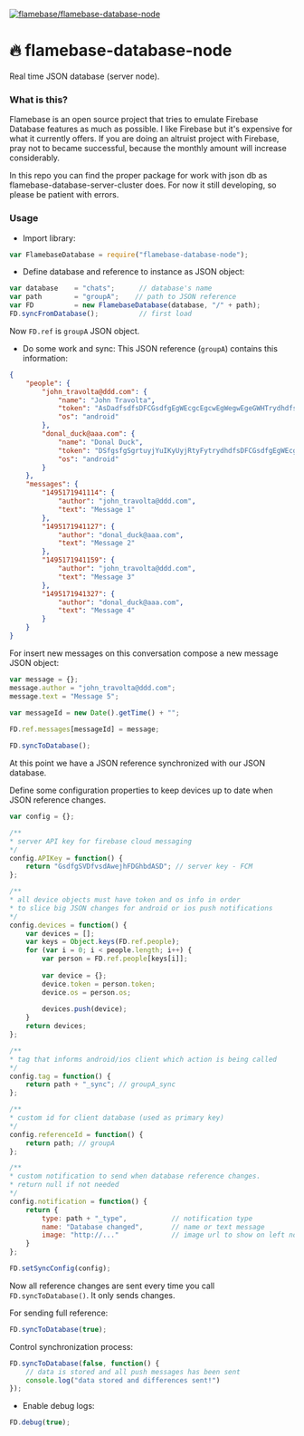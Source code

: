 [ ![flamebase/flamebase-database-node](https://d25lcipzij17d.cloudfront.net/badge.svg?id=js&type=6&v=1.3.0&x2=0)](https://www.npmjs.com/package/flamebase-database-node)
# :fire: flamebase-database-node

Real time JSON database (server node).

### What is this?
Flamebase is an open source project that tries to emulate Firebase Database features as much as possible. I like Firebase but it's expensive for what it currently offers.
If you are doing an altruist project with Firebase, pray not to became successful, because the monthly amount will increase considerably.

In this repo you can find the proper package for work with json db as flamebase-database-server-cluster does.
For now it still developing, so please be patient with errors.

### Usage

- Import library:

```javascript
var FlamebaseDatabase = require("flamebase-database-node");
```
- Define database and reference to instance as JSON object: 
```javascript
var database    = "chats";      // database's name
var path        = "groupA";    // path to JSON reference
var FD          = new FlamebaseDatabase(database, "/" + path);
FD.syncFromDatabase();          // first load
```
Now `FD.ref` is `groupA` JSON object.

- Do some work and sync:
This JSON reference (`groupA`) contains this information:
```json
{
    "people": {
        "john_travolta@ddd.com": {
            "name": "John Travolta",
            "token": "AsDadfsdfsDFCGsdfgEgWEcgcEgcwEgWegwEgeGWHTrydhdfsDFCGsdfgEgWEcgcEgcwEgWegwEgrty",
            "os": "android"
        },
        "donal_duck@aaa.com": {
            "name": "Donal Duck",
            "token": "DSfgsfgSgrtuyjYuIKyUyjRtyFytrydhdfsDFCGsdfgEgWEcgcEfgSgrtuyjYuIgcwEgWegwEgrty",
            "os": "android"
        }
    },
    "messages": {
        "1495171941114": {
            "author": "john_travolta@ddd.com",
            "text": "Message 1"
        },
        "1495171941127": {
            "author": "donal_duck@aaa.com",
            "text": "Message 2"
        },
        "1495171941159": {
            "author": "john_travolta@ddd.com",
            "text": "Message 3"
        },
        "1495171941327": {
            "author": "donal_duck@aaa.com",
            "text": "Message 4"
        }
    }
}
```
For insert new messages on this conversation compose a new message JSON object:
```javascript
var message = {};
message.author = "john_travolta@ddd.com";
message.text = "Message 5";

var messageId = new Date().getTime() + "";
 
FD.ref.messages[messageId] = message;

FD.syncToDatabase();
```
At this point we have a JSON reference synchronized with our JSON database.

Define some configuration properties to keep devices up to date when JSON reference changes.
```javascript
var config = {};

/** 
* server API key for firebase cloud messaging
*/
config.APIKey = function() {
    return "GsdfgSVDfvsdAwejhFDGhbdASD"; // server key - FCM
};

/** 
* all device objects must have token and os info in order
* to slice big JSON changes for android or ios push notifications
*/
config.devices = function() {
    var devices = [];
    var keys = Object.keys(FD.ref.people);
    for (var i = 0; i < people.length; i++) {
        var person = FD.ref.people[keys[i]];
        
        var device = {};
        device.token = person.token;
        device.os = person.os;
        
        devices.push(device);
    }
    return devices;
};

/** 
* tag that informs android/ios client which action is being called
*/
config.tag = function() {
    return path + "_sync"; // groupA_sync
};

/**
* custom id for client database (used as primary key)
*/
config.referenceId = function() {
    return path; // groupA
};

/**
* custom notification to send when database reference changes.
* return null if not needed
*/
config.notification = function() {
    return {
        type: path + "_type",           // notification type
        name: "Database changed",       // name or text message
        image: "http://..."             // image url to show on left notification icon
    }
};

FD.setSyncConfig(config);
```
Now all reference changes are sent every time you call `FD.syncToDatabase()`. It only sends changes.

For sending full reference:
```javascript
FD.syncToDatabase(true);
```
Control synchronization process:
```javascript
FD.syncToDatabase(false, function() {
    // data is stored and all push messages has been sent
    console.log("data stored and differences sent!")
});
```
- Enable debug logs:
```javascript
FD.debug(true);
```
